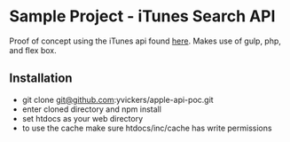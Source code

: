# Sample Project - iTunes Search API

Proof of concept using the iTunes api found [here](https://affiliate.itunes.apple.com/resources/documentation/itunes-store-web-service-search-api/).  Makes use of gulp, php, and flex box.

## Installation
 - git clone git@github.com:yvickers/apple-api-poc.git
 - enter cloned directory and npm install
 - set htdocs as your web directory
 - to use the cache make sure htdocs/inc/cache has write permissions